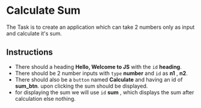 # Calculate Sum

The Task is to create an application which can take 2 numbers only as input and calculate it's sum.

**Instructions**
-
- There should a heading **Hello, Welcome to JS** with the `id` **heading**.
- There should be 2 number inputs with `type` **number** and `id` as **n1** , **n2**.
- There should also be a `button` named **Calculate** and having an id of **sum_btn**. upon clicking the sum should be displayed.
- for displaying the sum we will use `id` **sum** , which displays the sum after calculation else nothing.
